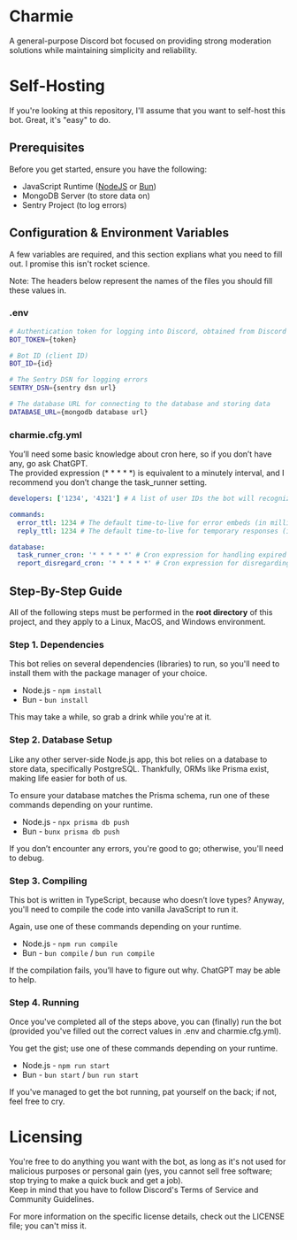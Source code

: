 
# Charmie  
A general-purpose Discord bot focused on providing strong moderation solutions while maintaining simplicity and reliability.

# Self-Hosting  
If you're looking at this repository, I'll assume that you want to self-host this bot. Great, it's "easy" to do.  

## Prerequisites
Before you get started, ensure you have the following:

- JavaScript Runtime ([NodeJS](https://nodejs.org/) or [Bun](https://bun.sh/))
- MongoDB Server (to store data on)
- Sentry Project (to log errors)

## Configuration & Environment Variables  
A few variables are required, and this section explians what you need to fill out. I promise this isn't rocket science.

Note: The headers below represent the names of the files you should fill these values in.

### .env

```bash
# Authentication token for logging into Discord, obtained from Discord's developer portal  
BOT_TOKEN={token}

# Bot ID (client ID)  
BOT_ID={id}

# The Sentry DSN for logging errors  
SENTRY_DSN={sentry dsn url}

# The database URL for connecting to the database and storing data  
DATABASE_URL={mongodb database url}
```

### charmie.cfg.yml  
You’ll need some basic knowledge about cron here, so if you don’t have any, go ask ChatGPT.  
The provided expression (* * * * *) is equivalent to a minutely interval, and I recommend you don’t change the task_runner setting.

```yaml
developers: ['1234', '4321'] # A list of user IDs the bot will recognize as developers

commands:  
  error_ttl: 1234 # The default time-to-live for error embeds (in milliseconds)  
  reply_ttl: 1234 # The default time-to-live for temporary responses (in milliseconds)

database:  
  task_runner_cron: '* * * * *' # Cron expression for handling expired punishments  
  report_disregard_cron: '* * * * *' # Cron expression for disregarding expired reports
```

## Step-By-Step Guide
All of the following steps must be performed in the **root directory** of this project, and they apply to a Linux, MacOS, and Windows environment.

### Step 1. Dependencies  
This bot relies on several dependencies (libraries) to run, so you'll need to install them with the package manager of your choice.  
- Node.js - `npm install`
- Bun - `bun install`

This may take a while, so grab a drink while you're at it.

### Step 2. Database Setup  
Like any other server-side Node.js app, this bot relies on a database to store data, specifically PostgreSQL. Thankfully, ORMs like Prisma exist, making life easier for both of us.

To ensure your database matches the Prisma schema, run one of these commands depending on your runtime.  
- Node.js - `npx prisma db push`
- Bun - `bunx prisma db push`

If you don’t encounter any errors, you're good to go; otherwise, you'll need to debug.

### Step 3. Compiling  
This bot is written in TypeScript, because who doesn’t love types? Anyway, you'll need to compile the code into vanilla JavaScript to run it.

Again, use one of these commands depending on your runtime.  
- Node.js - `npm run compile`
- Bun - `bun compile` / `bun run compile`

If the compilation fails, you’ll have to figure out why. ChatGPT may be able to help.

### Step 4. Running  
Once you've completed all of the steps above, you can (finally) run the bot (provided you've filled out the correct values in .env and charmie.cfg.yml).

You get the gist; use one of these commands depending on your runtime.  
- Node.js - `npm run start`
- Bun - `bun start` / `bun run start`

If you've managed to get the bot running, pat yourself on the back; if not, feel free to cry.

# Licensing  
You're free to do anything you want with the bot, as long as it's not used for malicious purposes or personal gain (yes, you cannot sell free software; stop trying to make a quick buck and get a job).  
Keep in mind that you have to follow Discord's Terms of Service and Community Guidelines.

For more information on the specific license details, check out the LICENSE file; you can't miss it.
